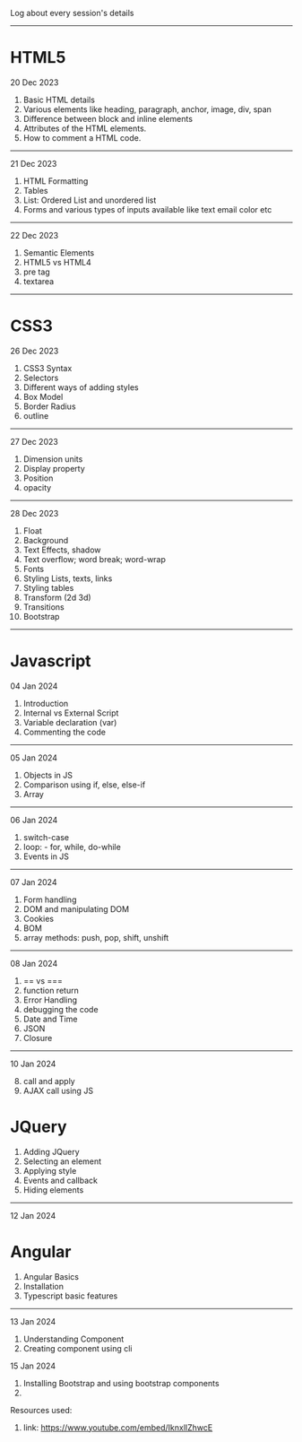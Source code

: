Log about every session's details

---

# HTML5

20 Dec 2023

1. Basic HTML details
2. Various elements like heading, paragraph, anchor, image, div, span
3. Difference between block and inline elements
4. Attributes of the HTML elements.
5. How to comment a HTML code.

---

21 Dec 2023

1. HTML Formatting
2. Tables
3. List: Ordered List and unordered list
4. Forms and various types of inputs available like text email color etc

---

22 Dec 2023

1. Semantic Elements
2. HTML5 vs HTML4
3. pre tag
4. textarea

---

# CSS3

26 Dec 2023

1. CSS3 Syntax
2. Selectors
3. Different ways of adding styles
4. Box Model
5. Border Radius
6. outline

---

27 Dec 2023

1. Dimension units
2. Display property
3. Position
4. opacity

---

28 Dec 2023

1. Float
2. Background
3. Text Effects, shadow
4. Text overflow; word break; word-wrap
5. Fonts
6. Styling Lists, texts, links
7. Styling tables
8. Transform (2d 3d)
9. Transitions
10. Bootstrap

---

# Javascript

04 Jan 2024

1. Introduction
2. Internal vs External Script
3. Variable declaration (var)
4. Commenting the code

---

05 Jan 2024

1. Objects in JS
2. Comparison using if, else, else-if
3. Array

---

06 Jan 2024

1. switch-case
2. loop: - for, while, do-while
3. Events in JS

---

07 Jan 2024

1. Form handling
2. DOM and manipulating DOM
3. Cookies
4. BOM
5. array methods: push, pop, shift, unshift

---

08 Jan 2024

1. == vs ===
2. function return
3. Error Handling
4. debugging the code
5. Date and Time
6. JSON
7. Closure

---

10 Jan 2024

8. call and apply
9. AJAX call using JS

# JQuery

1. Adding JQuery
2. Selecting an element
3. Applying style
4. Events and callback
5. Hiding elements

---

12 Jan 2024

# Angular

1. Angular Basics
2. Installation
3. Typescript basic features

---

13 Jan 2024

1. Understanding Component
2. Creating component using cli

15 Jan 2024

1. Installing Bootstrap and using bootstrap components
2.

Resources used:

1. link: https://www.youtube.com/embed/IknxlIZhwcE
